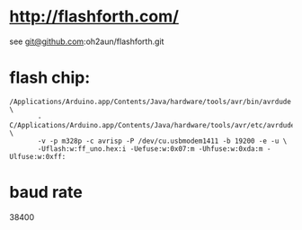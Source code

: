 # http://flashforth.com/

see git@github.com:oh2aun/flashforth.git

# flash chip:

```
/Applications/Arduino.app/Contents/Java/hardware/tools/avr/bin/avrdude \
       -C/Applications/Arduino.app/Contents/Java/hardware/tools/avr/etc/avrdude.conf \
       -v -p m328p -c avrisp -P /dev/cu.usbmodem1411 -b 19200 -e -u \
       -Uflash:w:ff_uno.hex:i -Uefuse:w:0x07:m -Uhfuse:w:0xda:m -Ulfuse:w:0xff:
```

# baud rate

38400
